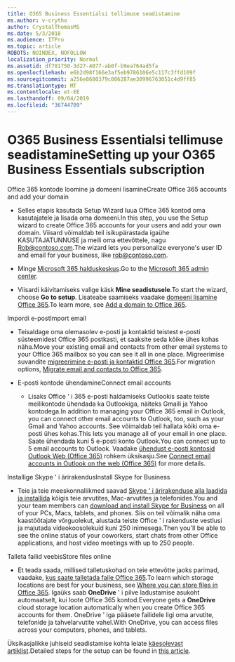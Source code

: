 ```yaml
---
title: O365 Business Essentialsi tellimuse seadistamine
ms.author: v-crytho
author: CrystalThomasMS
ms.date: 5/3/2018
ms.audience: ITPro
ms.topic: article
ROBOTS: NOINDEX, NOFOLLOW
localization_priority: Normal
ms.assetid: df781750-3d27-4077-ab0f-b9ea764ad5fa
ms.openlocfilehash: e6b2d98f166e3af5eb9786106e5c117c3ffd109f
ms.sourcegitcommit: a256e8680379c006287ae30996763051c4d9ff85
ms.translationtype: MT
ms.contentlocale: et-EE
ms.lasthandoff: 09/04/2019
ms.locfileid: "36744709"
---
```

# <a name="setting-up-your-o365-business-essentials-subscription"></a><span data-ttu-id="a959e-102">O365 Business Essentialsi tellimuse seadistamine</span><span class="sxs-lookup"><span data-stu-id="a959e-102">Setting up your O365 Business Essentials subscription</span></span>

<span data-ttu-id="a959e-103">Office 365 kontode loomine ja domeeni lisamine</span><span class="sxs-lookup"><span data-stu-id="a959e-103">Create Office 365 accounts and add your domain</span></span>
  
- <span data-ttu-id="a959e-104">Selles etapis kasutada Setup Wizard luua Office 365 kontod oma kasutajatele ja lisada oma domeeni.</span><span class="sxs-lookup"><span data-stu-id="a959e-104">In this step, you use the Setup wizard to create Office 365 accounts for your users and add your own domain.</span></span> <span data-ttu-id="a959e-105">Viisard võimaldab teil isikupärastada igaühe KASUTAJATUNNUSE ja meili oma ettevõttele, nagu [Rob@contoso.com](mailto:rob@contoso.com).</span><span class="sxs-lookup"><span data-stu-id="a959e-105">The wizard lets you personalize everyone's user ID and email for your business, like [rob@contoso.com](mailto:rob@contoso.com).</span></span>
    
- <span data-ttu-id="a959e-106">Minge [Microsoft 365 halduskeskus](https://login.partner.microsoftonline.cn/).</span><span class="sxs-lookup"><span data-stu-id="a959e-106">Go to the [Microsoft 365 admin center](https://login.partner.microsoftonline.cn/).</span></span>
    
- <span data-ttu-id="a959e-107">Viisardi käivitamiseks valige käsk **Mine seadistusele**.</span><span class="sxs-lookup"><span data-stu-id="a959e-107">To start the wizard, choose **Go to setup**.</span></span> <span data-ttu-id="a959e-108">Lisateabe saamiseks vaadake [domeeni lisamine Office 365](https://docs.microsoft.com/office365/admin/setup/add-domain).</span><span class="sxs-lookup"><span data-stu-id="a959e-108">To learn more, see [Add a domain to Office 365](https://docs.microsoft.com/office365/admin/setup/add-domain).</span></span>
    
<span data-ttu-id="a959e-109">Impordi e-post</span><span class="sxs-lookup"><span data-stu-id="a959e-109">Import email</span></span>
  
- <span data-ttu-id="a959e-110">Teisaldage oma olemasolev e-posti ja kontaktid teistest e-posti süsteemidest Office 365 postkasti, et saaksite seda kõike ühes kohas näha.</span><span class="sxs-lookup"><span data-stu-id="a959e-110">Move your existing email and contacts from other email systems to your Office 365 mailbox so you can see it all in one place.</span></span> <span data-ttu-id="a959e-111">Migreerimise suvandite [migreerimine e-posti ja kontaktid Office 365](https://docs.microsoft.com/office365/admin/setup/migrate-email-and-contacts-admin).</span><span class="sxs-lookup"><span data-stu-id="a959e-111">For migration options, [Migrate email and contacts to Office 365](https://docs.microsoft.com/office365/admin/setup/migrate-email-and-contacts-admin).</span></span>
    
- <span data-ttu-id="a959e-112">E-posti kontode ühendamine</span><span class="sxs-lookup"><span data-stu-id="a959e-112">Connect email accounts</span></span>
    
  - <span data-ttu-id="a959e-113">Lisaks Office ' i 365 e-posti haldamiseks Outlookis saate teiste meilikontode ühendada ka Outlookiga, näiteks Gmaili ja Yahoo kontodega.</span><span class="sxs-lookup"><span data-stu-id="a959e-113">In addition to managing your Office 365 email in Outlook, you can connect other email accounts to Outlook, too, such as your Gmail and Yahoo accounts.</span></span> <span data-ttu-id="a959e-114">See võimaldab teil hallata kõiki oma e-posti ühes kohas.</span><span class="sxs-lookup"><span data-stu-id="a959e-114">This lets you manage all of your email in one place.</span></span> <span data-ttu-id="a959e-115">Saate ühendada kuni 5 e-posti konto Outlook.</span><span class="sxs-lookup"><span data-stu-id="a959e-115">You can connect up to 5 email accounts to Outlook.</span></span> <span data-ttu-id="a959e-116">Vaadake [ühendust e-posti kontosid Outlook Web (Office 365)](https://support.office.com/Article/Connect-email-accounts-in-Outlook-on-the-web-Office-365-d7012ff0-924f-4f78-8aca-c3912d886c4d) rohkem üksikasju.</span><span class="sxs-lookup"><span data-stu-id="a959e-116">See [Connect email accounts in Outlook on the web (Office 365)](https://support.office.com/Article/Connect-email-accounts-in-Outlook-on-the-web-Office-365-d7012ff0-924f-4f78-8aca-c3912d886c4d) for more details.</span></span> 
    
<span data-ttu-id="a959e-117">Installige Skype ' i ärirakendus</span><span class="sxs-lookup"><span data-stu-id="a959e-117">Install Skype for Business</span></span>
  
- <span data-ttu-id="a959e-118">Teie ja teie meeskonnaliikmed saavad [Skype ' i ärirakenduse alla laadida ja installida](https://support.office.com/Article/download-and-install-Skype-for-Business-8a0d4da8-9d58-44f9-9759-5c8f340cb3fb) kõigis teie arvutites, Mac-arvutites ja telefonides.</span><span class="sxs-lookup"><span data-stu-id="a959e-118">You and your team members can [download and install Skype for Business](https://support.office.com/Article/download-and-install-Skype-for-Business-8a0d4da8-9d58-44f9-9759-5c8f340cb3fb) on all of your PCs, Macs, tablets, and phones.</span></span> <span data-ttu-id="a959e-119">Siis on teil võimalik näha oma kaastöötajate võrguolekut, alustada teiste Office ' i rakenduste vestlusi ja majutada videokoosolekuid kuni 250 inimesega.</span><span class="sxs-lookup"><span data-stu-id="a959e-119">Then you'll be able to see the online status of your coworkers, start chats from other Office applications, and host video meetings with up to 250 people.</span></span> 
    
<span data-ttu-id="a959e-120">Talleta failid veebis</span><span class="sxs-lookup"><span data-stu-id="a959e-120">Store files online</span></span>
  
- <span data-ttu-id="a959e-121">Et teada saada, millised talletuskohad on teie ettevõtte jaoks parimad, vaadake, [kus saate talletada faile Office 365](https://support.office.com/article/c7c20284-bc94-47f4-9728-d28e9daf0790.aspx).</span><span class="sxs-lookup"><span data-stu-id="a959e-121">To learn which storage locations are best for your business, see [Where you can store files in Office 365](https://support.office.com/article/c7c20284-bc94-47f4-9728-d28e9daf0790.aspx).</span></span> <span data-ttu-id="a959e-122">Igaüks saab **OneDrive** ' i pilve ladustamise asukoht automaatselt, kui loote Office 365 kontod.</span><span class="sxs-lookup"><span data-stu-id="a959e-122">Everyone gets a **OneDrive** cloud storage location automatically when you create Office 365 accounts for them.</span></span> <span data-ttu-id="a959e-123">OneDrive ' iga pääsete failidele ligi oma arvutite, telefonide ja tahvelarvutite vahel.</span><span class="sxs-lookup"><span data-stu-id="a959e-123">With OneDrive, you can access files across your computers, phones, and tablets.</span></span> 
    
<span data-ttu-id="a959e-124">Üksikasjalikke juhiseid seadistamise kohta leiate [käesolevast artiklist](https://docs.microsoft.com/office365/admin/setup/setup).</span><span class="sxs-lookup"><span data-stu-id="a959e-124">Detailed steps for the setup can be found in [this article](https://docs.microsoft.com/office365/admin/setup/setup).</span></span>
  

